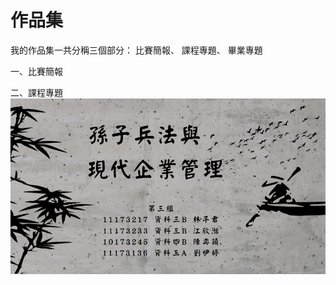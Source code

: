 # 作品集
我的作品集一共分稱三個部分：&nbsp;比賽簡報、&nbsp;課程專題、&nbsp;畢業專題

一、比賽簡報

二、課程專題
[![社群網路分析](社群網路.png)](孫子兵法與現代企業管理1.pdf)
